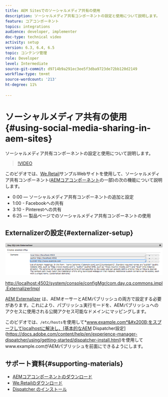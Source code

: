 ```yaml
---
title: AEM Sitesでのソーシャルメディア共有の使用
description: ソーシャルメディア共有コンポーネントの設定と使用について説明します。
feature: コアコンポーネント
topics: integrations
audience: developer, implementer
doc-type: technical video
activity: setup
version: 6.3, 6.4, 6.5
topic: コンテンツ管理
role: Developer
level: Intermediate
source-git-commit: d9714b9a291ec3ee5f3dba9723de72bb120d2149
workflow-type: tm+mt
source-wordcount: '213'
ht-degree: 11%

---
```



# ソーシャルメディア共有の使用{#using-social-media-sharing-in-aem-sites}

ソーシャルメディア共有コンポーネントの設定と使用について説明します。

>[!VIDEO](https://video.tv.adobe.com/v/18897/?quality=9&learn=on)

このビデオでは、[We.Retail](https://github.com/Adobe-Marketing-Cloud/aem-sample-we-retail#weretail)サンプルWebサイトを使用して、ソーシャルメディア共有コンポーネント([AEMコアコンポーネント](https://docs.adobe.com/content/help/ja/experience-manager-core-components/using/introduction.html)の一部)の次の機能について説明します。

* 0:00 — ソーシャルメディア共有コンポーネントの追加と設定
* 1:00 - Facebookへの共有
* 3:10 - Pinterestへの共有
* 6:25 — 製品ページでのソーシャルメディア共有コンポーネントの使用

## Externalizerの設定{#externalizer-setup}

![Day CQ Link Externalizer](assets/externalizer.png)

[http://localhost:4502/system/console/configMgr/com.day.cq.commons.impl.ExternalizerImpl](http://localhost:4502/system/console/configMgr/com.day.cq.commons.impl.ExternalizerImpl)

[AEM Externalizer](https://helpx.adobe.com/experience-manager/6-5/sites/developing/using/externalizer.html) は、AEMオーサーとAEMパブリッシュの両方で設定する必要があります。これにより、パブリッシュ実行モードを、AEMパブリッシュへのアクセスに使用される公開アクセス可能なドメインにマッピングします。

このビデオでは、`/etc/hosts`を使用して&#x200B;*www.example.com*&#x200B;をスプーフしてlocalhostに解決し、[基本的なAEM Dispatcher設定](https://docs.adobe.com/content/help/en/experience-manager-dispatcher/using/getting-started/dispatcher-install.html)を使用してwww.example.comがAEMパブリッシュを前面にできるようにします。

## サポート資料{#supporting-materials}

* [AEMコアコンポーネントのダウンロード](https://github.com/adobe/aem-core-wcm-components/releases)
* [We.Retailのダウンロード](https://github.com/Adobe-Marketing-Cloud/aem-sample-we-retail/releases)
* [Dispatcher のインストール](https://docs.adobe.com/content/help/en/experience-manager-dispatcher/using/getting-started/dispatcher-install.html)
